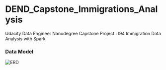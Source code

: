 # DEND_Capstone_Immigrations_Analysis
Udacity Data Engineer Nanodegree Capstone Project : I94 Immigration Data Analysis with Spark

### Data Model
![ERD]("./ERD.PNG")
